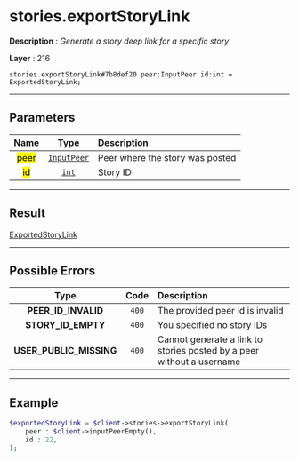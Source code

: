# stories.exportStoryLink

**Description** : *Generate a story deep link for a specific story*

**Layer** : 216

```tl
stories.exportStoryLink#7b8def20 peer:InputPeer id:int = ExportedStoryLink;
```

---

## Parameters

| Name | Type | Description |
| :---: | :---: | :--- |
| <mark>peer</mark> | [`InputPeer`](type/InputPeer) | Peer where the story was posted |
| <mark>id</mark> | [`int`](type/int) | Story ID |

---

## Result

[ExportedStoryLink](type/ExportedStoryLink)

---

## Possible Errors

| Type | Code | Description |
| :---: | :---: | :--- |
| **PEER_ID_INVALID** | `400` | The provided peer id is invalid |
| **STORY_ID_EMPTY** | `400` | You specified no story IDs |
| **USER_PUBLIC_MISSING** | `400` | Cannot generate a link to stories posted by a peer without a username |

---

## Example

```php
$exportedStoryLink = $client->stories->exportStoryLink(
	peer : $client->inputPeerEmpty(),
	id : 22,
);
```